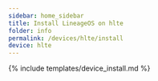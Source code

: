 ```yaml
---
sidebar: home_sidebar
title: Install LineageOS on hlte
folder: info
permalink: /devices/hlte/install
device: hlte
---
```

{% include templates/device_install.md %}
